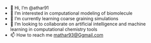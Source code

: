 - 👋 Hi, I’m @athar91
- 👀 I’m interested in computational modeling of biomolecule
- 🌱 I’m currently learning coarse graining simulations
- 💞️ I’m looking to collaborate on artificial intelligence and machine learning in computational chemistry tools
- 📫 How to reach me mathar93@Ggmail.com

<!---
athar91/athar91 is a ✨ special ✨ repository because its `README.md` (this file) appears on your GitHub profile.
You can click the Preview link to take a look at your changes.
--->

